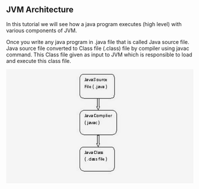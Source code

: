 ## JVM Architecture

In this tutorial we will see how a java program executes (high level) with various components of JVM.

Once you write any java program in .java file that is called Java source file. Java source file converted to Class file (.class) file by compiler using javac command. This Class file given as input to JVM which is responsible to load and execute this class file.    

<img alt=".class file generation" src="https://github.com/shajuk/Java-KnowledgeSharing/blob/master/JVM/java%20compilation.jpg" width="560"/>
